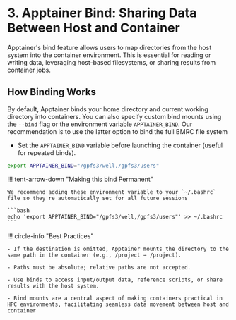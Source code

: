 # 3. Apptainer Bind: Sharing Data Between Host and Container

Apptainer's bind feature allows users to map directories from the host system into the container environment. This is essential for reading or writing data, leveraging host-based filesystems, or sharing results from container jobs.​

## How Binding Works

By default, Apptainer binds your home directory and current working directory into containers. You can also specify custom bind mounts using the `--bind` flag or the environment variable `APPTAINER_BIND`.​ Our recommendation is to use the latter option to bind the full BMRC file system

- Set the `APPTAINER_BIND` variable before launching the container (useful for repeated binds).

```bash
export APPTAINER_BIND="/gpfs3/well,/gpfs3/users"
```

!!! tent-arrow-down "Making this bind Permanent"

    We recommend adding these environment variable to your `~/.bashrc` file so they're automatically set for all future sessions

    ```bash
    echo 'export APPTAINER_BIND="/gpfs3/well,/gpfs3/users"' >> ~/.bashrc
    ```

!!! circle-info "Best Practices"

    - If the destination is omitted, Apptainer mounts the directory to the same path in the container (e.g., /project → /project).​

    - Paths must be absolute; relative paths are not accepted.

    - Use binds to access input/output data, reference scripts, or share results with the host system.

    - Bind mounts are a central aspect of making containers practical in HPC environments, facilitating seamless data movement between host and container